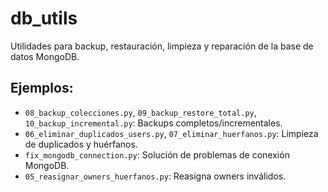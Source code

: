 # db_utils

Utilidades para backup, restauración, limpieza y reparación de la base de datos MongoDB.

## Ejemplos:
- `08_backup_colecciones.py`, `09_backup_restore_total.py`, `10_backup_incremental.py`: Backups completos/incrementales.
- `06_eliminar_duplicados_users.py`, `07_eliminar_huerfanos.py`: Limpieza de duplicados y huérfanos.
- `fix_mongodb_connection.py`: Solución de problemas de conexión MongoDB.
- `05_reasignar_owners_huerfanos.py`: Reasigna owners inválidos.
